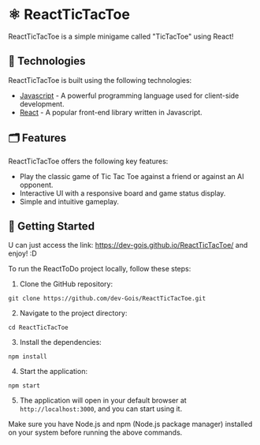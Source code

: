 # ⚛ ReactTicTacToe

ReactTicTacToe is a simple minigame called "TicTacToe" using React!

## 📍 Technologies

ReactTicTacToe is built using the following technologies:

* [Javascript](https://developer.mozilla.org/pt-BR/docs/Web/JavaScript) - A powerful programming language used for client-side development.
* [React](https://react.dev/) - A popular front-end library written in Javascript.
## 🗂️ Features

ReactTicTacToe offers the following key features:

* Play the classic game of Tic Tac Toe against a friend or against an AI opponent.
* Interactive UI with a responsive board and game status display.
* Simple and intuitive gameplay.

## 🚀 Getting Started

U can just access the link: https://dev-gois.github.io/ReactTicTacToe/ and enjoy! :D

To run the ReactToDo project locally, follow these steps:

1. Clone the GitHub repository:
```
git clone https://github.com/dev-Gois/ReactTicTacToe.git
```
2. Navigate to the project directory:
```
cd ReactTicTacToe
```
3. Install the dependencies:
```
npm install
```
4. Start the application:
```
npm start
```
5. The application will open in your default browser at `http://localhost:3000`, and you can start using it.

Make sure you have Node.js and npm (Node.js package manager) installed on your system before running the above commands.

